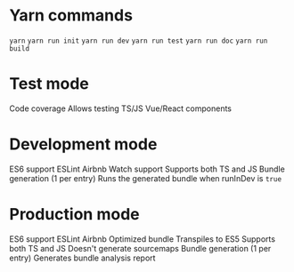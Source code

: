 # Yarn commands
  `yarn`
  `yarn run init`
  `yarn run dev`
  `yarn run test`
  `yarn run doc`
  `yarn run build`

# Test mode
  Code coverage
  Allows testing TS/JS Vue/React components

# Development mode
  ES6 support
  ESLint Airbnb
  Watch support
  Supports both TS and JS
  Bundle generation (1 per entry)
  Runs the generated bundle when runInDev is `true`

# Production mode
  ES6 support
  ESLint Airbnb
  Optimized bundle
  Transpiles to ES5
  Supports both TS and JS
  Doesn't generate sourcemaps
  Bundle generation (1 per entry)
  Generates bundle analysis report

